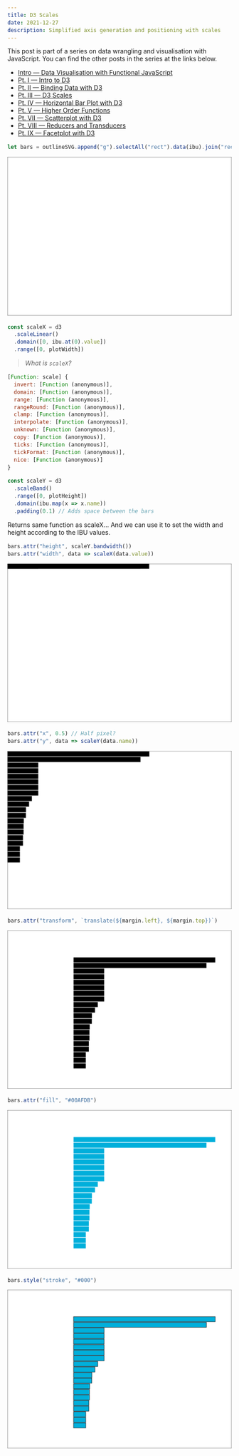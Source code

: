 ```yaml
---
title: D3 Scales
date: 2021-12-27
description: Simplified axis generation and positioning with scales
---
```


<div class="call-out-indigo">

This post is part of a series on data wrangling and visualisation with JavaScript.
You can find the other posts in the series at the links below.

- [Intro — Data Visualisation with Functional JavaScript](../data-wrangling-with-js)
- [Pt. I — Intro to D3](../intro-to-d3)
- [Pt. II — Binding Data with D3](../binding-data-d3)
- [Pt. III — D3 Scales](../d3-scales)
- [Pt. IV — Horizontal Bar Plot with D3](../horizontal-bar-plot)
- [Pt. V — Higher Order Functions](../unnesting-arrays)
- [Pt. VII — Scatterplot with D3](../scatter-plot)
- [Pt. VIII — Reducers and Transducers](../reducing-arrays)
- [Pt. IX — Facetplot with D3](../facet-plot)

</div>

```js
let bars = outlineSVG.append("g").selectAll("rect").data(ibu).join("rect")
```

![Just bars](./just_bars.svg)

```js
const scaleX = d3
  .scaleLinear()
  .domain([0, ibu.at(0).value])
  .range([0, plotWidth])
```

> _What is `scaleX`?_

```js
[Function: scale] {
  invert: [Function (anonymous)],
  domain: [Function (anonymous)],
  range: [Function (anonymous)],
  rangeRound: [Function (anonymous)],
  clamp: [Function (anonymous)],
  interpolate: [Function (anonymous)],
  unknown: [Function (anonymous)],
  copy: [Function (anonymous)],
  ticks: [Function (anonymous)],
  tickFormat: [Function (anonymous)],
  nice: [Function (anonymous)]
}
```

```js
const scaleY = d3
  .scaleBand()
  .range([0, plotHeight])
  .domain(ibu.map(x => x.name))
  .padding(0.1) // Adds space between the bars
```

Returns same function as scaleX...
And we can use it to set the width and height according to the IBU values.

```js
bars.attr("height", scaleY.bandwidth())
bars.attr("width", data => scaleX(data.value))
```

![Bar Height & Width](./height_width.svg)

```js
bars.attr("x", 0.5) // Half pixel?
bars.attr("y", data => scaleY(data.name))
```

![X Y Position](./x_y.svg)

```js
bars.attr("transform", `translate(${margin.left}, ${margin.top})`)
```

![Transform](./translate.svg)

```js
bars.attr("fill", "#00AFDB")
```

![Fill](./fill.svg)

```js
bars.style("stroke", "#000")
```

![Stroke](./stroke.svg)
